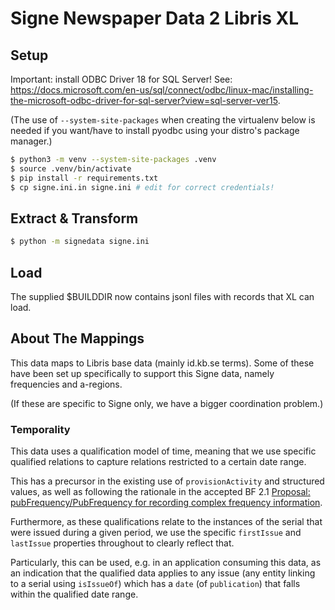# Signe Newspaper Data 2 Libris XL

## Setup

Important: install ODBC Driver 18 for SQL Server! See:
<https://docs.microsoft.com/en-us/sql/connect/odbc/linux-mac/installing-the-microsoft-odbc-driver-for-sql-server?view=sql-server-ver15>.

(The use of `--system-site-packages` when creating the virtualenv below is
needed if you want/have to install pyodbc using your distro's package manager.)
```sh
$ python3 -m venv --system-site-packages .venv
$ source .venv/bin/activate
$ pip install -r requirements.txt
$ cp signe.ini.in signe.ini # edit for correct credentials!
```
## Extract & Transform
```sh
$ python -m signedata signe.ini
```
## Load

The supplied $BUILDDIR now contains jsonl files with records that XL can load.

## About The Mappings

This data maps to Libris base data (mainly id.kb.se terms). Some of these have
been set up specifically to support this Signe data, namely frequencies and
a-regions.

(If these are specific to Signe only, we have a bigger coordination problem.)

### Temporality

This data uses a qualification model of time, meaning that we use specific
qualified relations to capture relations restricted to a certain date range.

This has a precursor in the existing use of `provisionActivity` and structured
values, as well as following the rationale in the accepted BF 2.1 [Proposal:
pubFrequency/PubFrequency for recording complex frequency
information](https://github.com/lcnetdev/bibframe-ontology/issues/76).

Furthermore, as these qualifications relate to the instances of the serial that
were issued during a given period, we use the specific `firstIssue` and
`lastIssue` properties throughout to clearly reflect that.

Particularly, this can be used, e.g. in an application consuming this data, as
an indication that the qualified data applies to any issue (any entity linking
to a serial using `isIssueOf`) which has a `date` (of `publication`) that falls
within the qualified date range.
